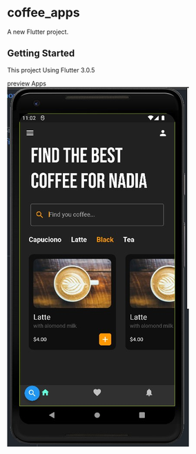 # coffee_apps

A new Flutter project.

## Getting Started

This project Using Flutter 3.0.5

preview Apps
![alt text](https://github.com/wahyudiramadhan/coffee_apps/blob/main/cofeeapps.jpg)

